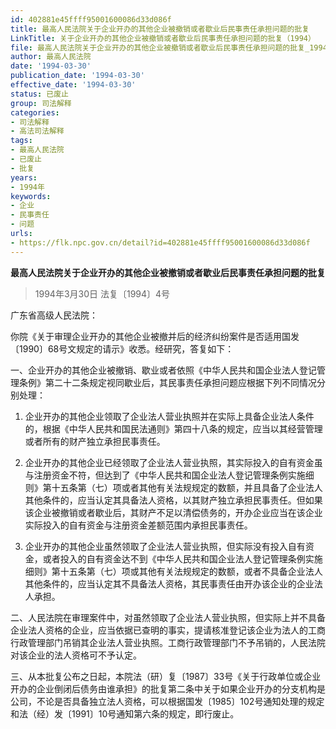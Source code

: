 ```yaml
---
id: 402881e45ffff95001600086d33d086f
title: 最高人民法院关于企业开办的其他企业被撤销或者歇业后民事责任承担问题的批复
LinkTitle: 关于企业开办的其他企业被撤销或者歇业后民事责任承担问题的批复（1994）
file: 最高人民法院关于企业开办的其他企业被撤销或者歇业后民事责任承担问题的批复_19940330_402881e45ffff95001600086d33d086f.docx
author: 最高人民法院
date: '1994-03-30'
publication_date: '1994-03-30'
effective_date: '1994-03-30'
status: 已废止
group: 司法解释
categories:
- 司法解释
- 高法司法解释
tags:
- 最高人民法院
- 已废止
- 批复
years:
- 1994年
keywords:
- 企业
- 民事责任
- 问题
urls:
- https://flk.npc.gov.cn/detail?id=402881e45ffff95001600086d33d086f
---
```


**最高人民法院关于企业开办的其他企业被撤销或者歇业后民事责任承担问题的批复**

> 1994年3月30日 法复〔1994〕4号

广东省高级人民法院：

你院《关于审理企业开办的其他企业被撤并后的经济纠纷案件是否适用国发〔1990〕68号文规定的请示》收悉。经研究，答复如下：

一、企业开办的其他企业被撤销、歇业或者依照《中华人民共和国企业法人登记管理条例》第二十二条规定视同歇业后，其民事责任承担问题应根据下列不同情况分别处理：

1. 企业开办的其他企业领取了企业法人营业执照并在实际上具备企业法人条件的，根据《中华人民共和国民法通则》第四十八条的规定，应当以其经营管理或者所有的财产独立承担民事责任。

2. 企业开办的其他企业已经领取了企业法人营业执照，其实际投入的自有资金虽与注册资金不符，但达到了《中华人民共和国企业法人登记管理条例实施细则》第十五条第（七）项或者其他有关法规规定的数额，并且具备了企业法人其他条件的，应当认定其具备法人资格，以其财产独立承担民事责任。但如果该企业被撤销或者歇业后，其财产不足以清偿债务的，开办企业应当在该企业实际投入的自有资金与注册资金差额范围内承担民事责任。

3. 企业开办的其他企业虽然领取了企业法人营业执照，但实际没有投入自有资金，或者投入的自有资金达不到《中华人民共和国企业法人登记管理条例实施细则》第十五条第（七）项或其他有关法规规定的数额，或者不具备企业法人其他条件的，应当认定其不具备法人资格，其民事责任由开办该企业的企业法人承担。

二、人民法院在审理案件中，对虽然领取了企业法人营业执照，但实际上并不具备企业法人资格的企业，应当依据已查明的事实，提请核准登记该企业为法人的工商行政管理部门吊销其企业法人营业执照。工商行政管理部门不予吊销的，人民法院对该企业的法人资格可不予认定。

三、从本批复公布之日起，本院法（研）复〔1987〕33号《关于行政单位或企业开办的企业倒闭后债务由谁承担》的批复第二条中关于如果企业开办的分支机构是公司，不论是否具备独立法人资格，可以根据国发〔1985〕102号通知处理的规定和法（经）发〔1991〕10号通知第六条的规定，即行废止。
